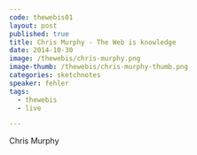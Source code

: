 ```yaml
---
code: thewebis01
layout: post
published: true
title: Chris Murphy - The Web is knowledge
date: 2014-10-30
image: /thewebis/chris-murphy.png
image-thumb: /thewebis/chris-murphy-thumb.png
categories: sketchnotes
speaker: fehler
tags:
  - thewebis
  - live

---
```


Chris Murphy

